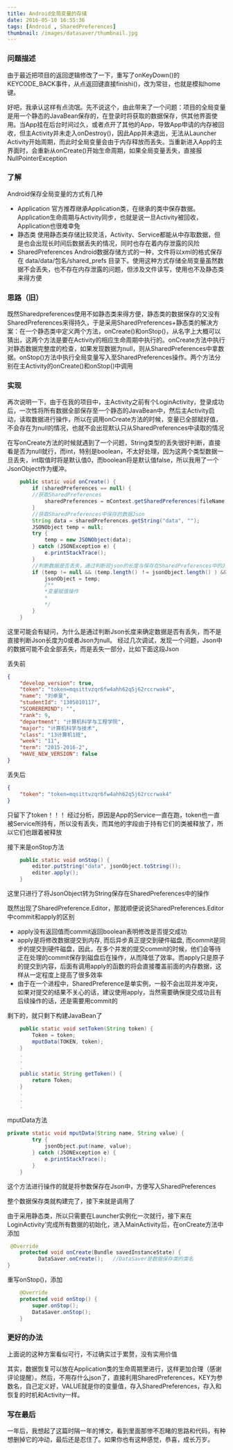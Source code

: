 ```yaml
---
title: Android全局变量的存储
date: 2016-05-10 16:55:36
tags: [Android , SharedPreferences]
thumbnail: /images/datasaver/thumbnail.jpg
---
```


### 问题描述
由于最近把项目的返回逻辑修改了一下，重写了onKeyDown()的KEYCODE_BACK事件，从点返回键直接finishi()，改为常驻，也就是模拟home键。
<!--more-->
好吧，我承认这样有点流氓。先不说这个，由此带来了一个问题：项目的全局变量是用一个静态的JavaBean保存的，在登录时将获取的数据保存，供其他界面使用。当App挂在后台时间过久，或者点开了其他的App，导致App申请的内存被回收，但主Activity并未走入onDestroy()，因此App并未退出，无法从Launcher Activity开始周期，而此时全局变量会由于内存释放而丢失。当重新进入App的主界面时，会重新从onCreate()开始生命周期，如果全局变量丢失，直接报NullPointerException


### 了解
Android保存全局变量的方式有几种
* Application
官方推荐继承Application类，在继承的类中保存数据。Application生命周期与Activity同步，也就是说一旦Activity被回收，Application也很难幸免
* 静态类
使用静态类存储比较灵活，Activity、Service都能从中存取数据，但是也会出现长时间后数据丢失的情况，同时也存在着内存泄露的风险
* SharedPreferences
Android数据存储方式的一种，文件将以xml的格式保存在 data/data/包名/shared_prefs 目录下。使用这种方式存储全局变量虽然数据不会丢失，也不存在内存泄露的问题，但涉及文件读写，使用也不及静态类来得方便

### 思路（旧）

既然Sharedpreferences使用不如静态类来得方便，静态类的数据保存的又没有SharedPreferences来得持久，于是采用SharedPreferences+静态类的解决方案：在一个静态类中定义两个方法，onCreate()和onStop()，从名字上大概可以猜出，这两个方法是要在Activity的相应生命周期中执行的。onCreate方法中执行对静态数据完整度的检查，如果发现数据为null，则从SharedPreferences中拿数据。onStop()方法中执行全局变量写入至SharedPreferences操作。两个方法分别在主Activity的onCreate()和onStop()中调用

### 实现

再次说明一下，由于在我的项目中，主Activity之前有个LoginActivity，登录成功后，一次性将所有数据全部保存至一个静态的JavaBean中，然后主Activity启动，读取数据进行操作，所以在调用onCreate方法的时候，变量已全部赋好值，不会存在为null的情况，也就不会出现默认只从SharedPreferences中读取的情况

在写onCreate方法的时候就遇到了一个问题，String类型的丢失很好判断，直接看是否为null就行，而int，特别是boolean，不太好处理，因为这两个类型数据一旦丢失，int取值时将是默认值0，而boolean将是默认值false，所以我用了一个JsonObject作为缓冲。

```java
    public static void onCreate() {
        if (sharedPreferences == null) {
        //获取SharedPreferences
            sharedPreferences = mContext.getSharedPreferences(fileName, Context.MODE_PRIVATE);
        }
        //获取SharedPreferences中保存的数据Json
        String data = sharedPreferences.getString("data", "");
        JSONObject temp = null;
        try {
            temp = new JSONObject(data);
        } catch (JSONException e) {
            e.printStackTrace();
        }
        //判断数据是否丢失，通过判断现json的长度与保存在SharedPreferences中的Json长度进行比较
        if (temp != null && (temp.length() ！= jsonObject.length() ) && !"".equals(data)) {
            jsonObject = temp;
            /**
            *变量赋值操作
            *
            */
        }
    }
```

这里可能会有疑问，为什么是通过判断Json长度来确定数据是否有丢失，而不是直接判断Json长度为0或者Json为null。
经过几次调试，发现一个问题，Json中的数据可能不会全部丢失，而是丢失一部分，比如下面这段Json

丢失前
```json
{
    "develop_version": true,
    "token": "token=mqsittvzqr6fw4ahh62q5j62rccrwak4",
    "name": "刘卓旻",
    "studentId": "1305010117",
    "SCOREREMIND": "",
    "rank": 9,
    "department": "计算机科学与工程学院",
    "major": "计算机科学与技术",
    "class": "13计算机1班",
    "week": "11",
    "term": "2015-2016-2",
    "HAVE_NEW_VERSION": false
}
```
丢失后
```json
{
    "token": "token=mqsittvzqr6fw4ahh62q5j62rccrwak4"
}
```
只留下了token！！！
经过分析，原因是App的Service一直在跑，token也一直被Service所持有，所以没有丢失，而其他的字段由于持有它们的类被释放了，所以它们也跟着被释放

接下来是onStop方法
```java
    public static void onStop() {
        editor.putString("data", jsonObject.toString());
        editor.apply();
    }
```
这里只进行了将JsonObject转为String保存在SharedPreferences中的操作

既然出现了SharedPreference.Editor，那就顺便说说SharedPreferences.Editor中commit和apply的区别
* apply没有返回值而commit返回boolean表明修改是否提交成功
* apply是将修改数据提交到内存, 而后异步真正提交到硬件磁盘, 而commit是同步的提交到硬件磁盘，因此，在多个并发的提交commit的时候，他们会等待正在处理的commit保存到磁盘后在操作，从而降低了效率。而apply只是原子的提交到内容，后面有调用apply的函数的将会直接覆盖前面的内存数据，这样从一定程度上提高了很多效率
* 由于在一个进程中，SharedPreference是单实例，一般不会出现并发冲突，如果对提交的结果不关心的话，建议使用apply，当然需要确保提交成功且有后续操作的话，还是需要用commit的

剩下的，就只剩下构建JavaBean了

```java
    public static void setToken(String token) {
        Token = token;
        mputData(TOKEN, token);
    }
    .
    .
    .
    public static String getToken() {
        return Token;
    }
    .
    .
    .
```

mputData方法
```java
private static void mputData(String name, String value) {
        try {
            jsonObject.put(name, value);
        } catch (JSONException e) {
            e.printStackTrace();
        }
    }
```
这个方法进行操作的就是将参数保存在Json中，方便写入SharedPreferences

整个数据保存类就构建完了，接下来就是调用了

由于采用静态类，所以只需要在Launcher实例化一次就行，接下来在LoginActivity'完成所有数据的初始化，进入MainActivity后，在onCreate方法中添加

```java
 @Override
    protected void onCreate(Bundle savedInstanceState) {
          DataSaver.onCreate();   //DataSaver是数据保存类的类名
}
```

重写onStop()，添加
```java
    @Override
    protected void onStop() {
        super.onStop();
        DataSaver.onStop();
    }
```
### 更好的办法
上面说的这种方案看似可行，不过确实过于累赘，没有实用价值

其实，数据恢复可以放在Application类的生命周期里进行，这样更加合理（感谢评论提醒）。然后，不用存什么json了，直接利用SharedPreferences，KEY为参数名，自己定义好，VALUE就是你的变量值，存入SharedPreferences，存入和恢复的时机和Activity一样。

### 写在最后
一年后，我想起了这篇时隔一年的博文，看到里面那惨不忍睹的思路和代码，有种想删掉它的冲动，最后还是忍住了。如果你也有这种感觉，恭喜，成长万岁。
